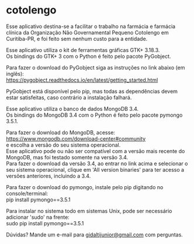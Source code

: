 # cotolengo

Esse aplicativo destina-se a facilitar o trabalho na farmácia e farmácia clínica da Organização Não Governamental Pequeno Cotolengo em Curitiba-PR, e foi feito sem nenhum custo para a entidade.

Esse aplicativo utiliza o kit de ferramentas gráficas GTK+ 3.18.3.<br>
Os bindings do GTK+ 3 com o Python é feito pelo pacote PyGobject.

Para fazer o download do PyGobject siga as instruções no link abaixo (em inglês):<br>
https://pygobject.readthedocs.io/en/latest/getting_started.html

PyGobject está disponível pelo pip, mas todas as dependências devem estar satisfeitas, caso contrário a instalação falhará.

Esse aplicativo utiliza o banco de dados MongoDB 3.4.<br>
Os bindings do MongoDB 3.4 com o Python é feito pelo pacote pymongo 3.5.1.

Para fazer o download do MongoDB, acesse:<br>
https://www.mongodb.com/download-center#community<br>
e escolha a versão do seu sistema operacional.<br>
Esse aplicativo pode ou não ser compatível com a versão mais recente do MongoDB, mas foi testado somente na versão 3.4.<br>
Para fazer o download da versão 3.4, ao entrar no link acima e selecionar o seu sistema operacional, clique em 'All version binaries' para ter acesso a versões anteriores, incluindo a 3.4.

Para fazer o download do pymongo, instale pelo pip digitando no console/terminal:<br>
pip install pymongo==3.5.1

Para instalar no sistema todo em sistemas Unix, pode ser necessário adicionar 'sudo' na frente:<br>
sudo pip install pymongo==3.5.1

Dúvidas? Mande um e-mail para gidaltijunior@gmail.com com perguntas.
